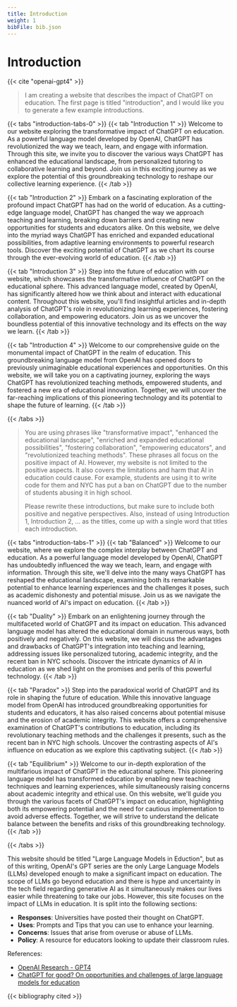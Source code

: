 ```yaml
---
title: Introduction
weight: 1
bibFile: bib.json
---
```


# Introduction

{{< cite "openai-gpt4" >}}

> I am creating a website that describes the impact of ChatGPT on education. The first page is titled "introduction", and I would like you to generate a few example introductions.

{{< tabs "introduction-tabs-0" >}}
{{< tab "Introduction 1" >}}
Welcome to our website exploring the transformative impact of ChatGPT on education. As a powerful language model developed by OpenAI, ChatGPT has revolutionized the way we teach, learn, and engage with information. Through this site, we invite you to discover the various ways ChatGPT has enhanced the educational landscape, from personalized tutoring to collaborative learning and beyond. Join us in this exciting journey as we explore the potential of this groundbreaking technology to reshape our collective learning experience.
{{< /tab >}}

{{< tab "Introduction 2" >}}
Embark on a fascinating exploration of the profound impact ChatGPT has had on the world of education. As a cutting-edge language model, ChatGPT has changed the way we approach teaching and learning, breaking down barriers and creating new opportunities for students and educators alike. On this website, we delve into the myriad ways ChatGPT has enriched and expanded educational possibilities, from adaptive learning environments to powerful research tools. Discover the exciting potential of ChatGPT as we chart its course through the ever-evolving world of education.
{{< /tab >}}

{{< tab "Introduction 3" >}}
Step into the future of education with our website, which showcases the transformative influence of ChatGPT on the educational sphere. This advanced language model, created by OpenAI, has significantly altered how we think about and interact with educational content. Throughout this website, you'll find insightful articles and in-depth analysis of ChatGPT's role in revolutionizing learning experiences, fostering collaboration, and empowering educators. Join us as we uncover the boundless potential of this innovative technology and its effects on the way we learn.
{{< /tab >}}

{{< tab "Introduction 4" >}}
Welcome to our comprehensive guide on the monumental impact of ChatGPT in the realm of education. This groundbreaking language model from OpenAI has opened doors to previously unimaginable educational experiences and opportunities. On this website, we will take you on a captivating journey, exploring the ways ChatGPT has revolutionized teaching methods, empowered students, and fostered a new era of educational innovation. Together, we will uncover the far-reaching implications of this pioneering technology and its potential to shape the future of learning.
{{< /tab >}}

{{< /tabs >}}


> You are using phrases like "transformative impact", "enhanced the educational landscape", "enriched and expanded educational possibilities", "fostering collaboration", "empowering educators", and "revolutionized teaching methods". These phrases all focus on the positive impact of AI. However, my website is not limited to the positive aspects. It also covers the limitations and harm that AI in education could  cause. For example, students are using it to write code for them and NYC has put a ban on ChatGPT due to the number of students abusing it in high school.
> 
> Please rewrite these introductions, but make sure to include both positive and negative perspectives. Also, instead of using Introduction 1, Introduction 2, ... as the titles, come up with a single word that titles each introduction.

{{< tabs "introduction-tabs-1" >}}
{{< tab "Balanced" >}}
Welcome to our website, where we explore the complex interplay between ChatGPT and education. As a powerful language model developed by OpenAI, ChatGPT has undoubtedly influenced the way we teach, learn, and engage with information. Through this site, we'll delve into the many ways ChatGPT has reshaped the educational landscape, examining both its remarkable potential to enhance learning experiences and the challenges it poses, such as academic dishonesty and potential misuse. Join us as we navigate the nuanced world of AI's impact on education.
{{< /tab >}}

{{< tab "Duality" >}}
Embark on an enlightening journey through the multifaceted world of ChatGPT and its impact on education. This advanced language model has altered the educational domain in numerous ways, both positively and negatively. On this website, we will discuss the advantages and drawbacks of ChatGPT's integration into teaching and learning, addressing issues like personalized tutoring, academic integrity, and the recent ban in NYC schools. Discover the intricate dynamics of AI in education as we shed light on the promises and perils of this powerful technology.
{{< /tab >}}

{{< tab "Paradox" >}}
Step into the paradoxical world of ChatGPT and its role in shaping the future of education. While this innovative language model from OpenAI has introduced groundbreaking opportunities for students and educators, it has also raised concerns about potential misuse and the erosion of academic integrity. This website offers a comprehensive examination of ChatGPT's contributions to education, including its revolutionary teaching methods and the challenges it presents, such as the recent ban in NYC high schools. Uncover the contrasting aspects of AI's influence on education as we explore this captivating subject.
{{< /tab >}}

{{< tab "Equilibrium" >}}
Welcome to our in-depth exploration of the multifarious impact of ChatGPT in the educational sphere. This pioneering language model has transformed education by enabling new teaching techniques and learning experiences, while simultaneously raising concerns about academic integrity and ethical use. On this website, we'll guide you through the various facets of ChatGPT's impact on education, highlighting both its empowering potential and the need for cautious implementation to avoid adverse effects. Together, we will strive to understand the delicate balance between the benefits and risks of this groundbreaking technology.
{{< /tab >}}

{{< /tabs >}}




This website should be titled "Large Language Models in Eduction", but as of this writing, OpenAI's GPT series are the only Large Language Models (LLMs) developed enough to make a significant impact on education. The scope of LLMs go beyond education and there is hype and uncertainty in the tech field regarding generative AI as it simultaneously makes our lives easier while threatening to take our jobs. However, this site focuses on the impact of LLMs in education. It is split into the following sections:

- **Responses**: Universities have posted their thought on ChatGPT.
- **Uses**: Prompts and Tips that you can use to enhance your learning.
- **Concerns**: Issues that arise from overuse or abuse of LLMs.
- **Policy**: A resource for educators looking to update their classroom rules.

References:
- [OpenAI Research - GPT4](https://openai.com/research/gpt-4)
- [ChatGPT for good? On opportunities and challenges of large language models for education](https://www.sciencedirect.com/science/article/pii/S1041608023000195)


{{< bibliography cited >}}